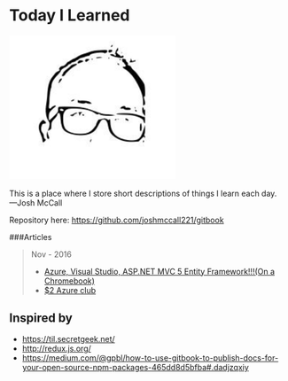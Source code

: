 # Today I Learned

<img src="images/avatar.png" width="300">

This is a place where I store short descriptions of things I learn each day.
<br />&mdash;Josh McCall

Repository here: https://github.com/joshmccall221/gitbook

###Articles
>Nov - 2016
>* [Azure, Visual Studio, ASP.NET MVC 5 Entity Framework!!!(On a Chromebook)](articles/chromebook.md)
>* [$2 Azure club](articles/azure_pricing.md)

## Inspired by

 * https://til.secretgeek.net/
 * http://redux.js.org/ 
 * https://medium.com/@gpbl/how-to-use-gitbook-to-publish-docs-for-your-open-source-npm-packages-465dd8d5bfba#.dadjzqxiy
